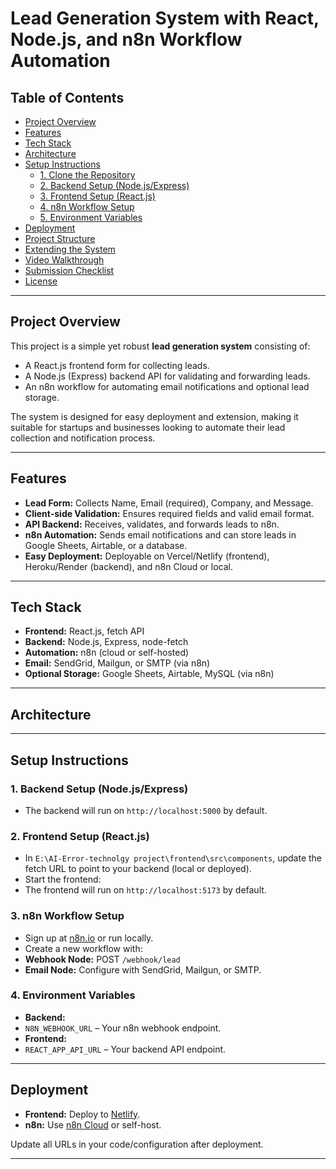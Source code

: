 # Lead Generation System with React, Node.js, and n8n Workflow Automation

## Table of Contents

- [Project Overview](#project-overview)
- [Features](#features)
- [Tech Stack](#tech-stack)
- [Architecture](#architecture)
- [Setup Instructions](#setup-instructions)
  - [1. Clone the Repository](#1-clone-the-repository)
  - [2. Backend Setup (Node.js/Express)](#2-backend-setup-nodejsexpress)
  - [3. Frontend Setup (React.js)](#3-frontend-setup-reactjs)
  - [4. n8n Workflow Setup](#4-n8n-workflow-setup)
  - [5. Environment Variables](#5-environment-variables)
- [Deployment](#deployment)
- [Project Structure](#project-structure)
- [Extending the System](#extending-the-system)
- [Video Walkthrough](#video-walkthrough)
- [Submission Checklist](#submission-checklist)
- [License](#license)

---

## Project Overview

This project is a simple yet robust **lead generation system** consisting of:
- A React.js frontend form for collecting leads.
- A Node.js (Express) backend API for validating and forwarding leads.
- An n8n workflow for automating email notifications and optional lead storage.

The system is designed for easy deployment and extension, making it suitable for startups and businesses looking to automate their lead collection and notification process.

---

## Features

- **Lead Form:** Collects Name, Email (required), Company, and Message.
- **Client-side Validation:** Ensures required fields and valid email format.
- **API Backend:** Receives, validates, and forwards leads to n8n.
- **n8n Automation:** Sends email notifications and can store leads in Google Sheets, Airtable, or a database.
- **Easy Deployment:** Deployable on Vercel/Netlify (frontend), Heroku/Render (backend), and n8n Cloud or local.

---

## Tech Stack

- **Frontend:** React.js, fetch API
- **Backend:** Node.js, Express, node-fetch
- **Automation:** n8n (cloud or self-hosted)
- **Email:** SendGrid, Mailgun, or SMTP (via n8n)
- **Optional Storage:** Google Sheets, Airtable, MySQL (via n8n)

---

## Architecture


---

## Setup Instructions

### 1. Backend Setup (Node.js/Express)

- The backend will run on `http://localhost:5000` by default.

### 2. Frontend Setup (React.js)


- In `E:\AI-Error-technolgy project\frontend\src\components`, update the fetch URL to point to your backend (local or deployed).
- Start the frontend:
- The frontend will run on `http://localhost:5173` by default.

### 3. n8n Workflow Setup

- Sign up at [n8n.io](https://n8n.io/) or run locally.
- Create a new workflow with:
- **Webhook Node:** POST `/webhook/lead`
- **Email Node:** Configure with SendGrid, Mailgun, or SMTP.

### 4. Environment Variables

- **Backend:**  
- `N8N_WEBHOOK_URL` – Your n8n webhook endpoint.
- **Frontend:**  
- `REACT_APP_API_URL` – Your backend API endpoint.

---

## Deployment

- **Frontend:** Deploy to [Netlify](https://www.netlify.com/).
- **n8n:** Use [n8n Cloud](https://n8n.io/) or self-host.

Update all URLs in your code/configuration after deployment.

---